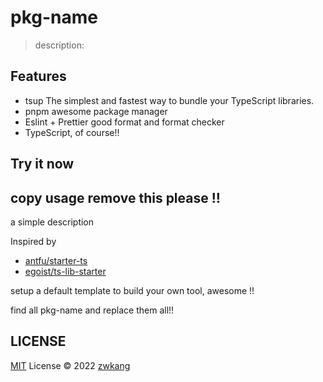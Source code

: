 # pkg-name

> description:

## Features

- tsup The simplest and fastest way to bundle your TypeScript libraries.
- pnpm awesome package manager
- Eslint + Prettier good format and format checker
- TypeScript, of course!!

## Try it now

## copy usage remove this please !!

a simple description

Inspired by

- [antfu/starter-ts](https://github.com/antfu/starter-ts)
- [egoist/ts-lib-starter](https://github.com/egoist/ts-lib-starter)

setup a default template to build your own tool, awesome !!

find all pkg-name and replace them all!!

## LICENSE

[MIT](./LICENSE) License © 2022 [zwkang](https://github.com/zwkang)
